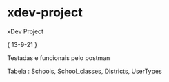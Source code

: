 # xdev-project
xDev Project

{ 13-9-21 } 

Testadas e funcionais pelo postman

Tabela : Schools, School_classes, Districts, UserTypes
